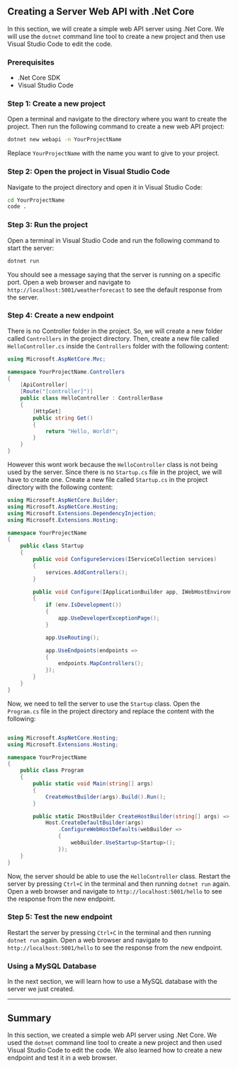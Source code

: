 ## Creating a Server Web API with .Net Core

In this section, we will create a simple web API server using .Net Core. We will use the `dotnet` command line tool to create a new project and then use Visual Studio Code to edit the code.

### Prerequisites

- .Net Core SDK
- Visual Studio Code

### Step 1: Create a new project

Open a terminal and navigate to the directory where you want to create the project. Then run the following command to create a new web API project:

```bash
dotnet new webapi -n YourProjectName
```

Replace `YourProjectName` with the name you want to give to your project.

### Step 2: Open the project in Visual Studio Code

Navigate to the project directory and open it in Visual Studio Code:

```bash
cd YourProjectName
code .
```

### Step 3: Run the project

Open a terminal in Visual Studio Code and run the following command to start the server:

```bash
dotnet run
```

You should see a message saying that the server is running on a specific port. Open a web browser and navigate to `http://localhost:5001/weatherforecast` to see the default response from the server.

### Step 4: Create a new endpoint

There is no Controller folder in the project. So, we will create a new folder called `Controllers` in the project directory. Then, create a new file called `HelloController.cs` inside the `Controllers` folder with the following content:

```csharp
using Microsoft.AspNetCore.Mvc;

namespace YourProjectName.Controllers
{
    [ApiController]
    [Route("[controller]")]
    public class HelloController : ControllerBase
    {
        [HttpGet]
        public string Get()
        {
            return "Hello, World!";
        }
    }
}
```

However this wont work because the `HelloController` class is not being used by the server. Since there is no `Startup.cs` file in the project, we will have to create one. Create a new file called `Startup.cs` in the project directory with the following content:

```csharp
using Microsoft.AspNetCore.Builder;
using Microsoft.AspNetCore.Hosting;
using Microsoft.Extensions.DependencyInjection;
using Microsoft.Extensions.Hosting;

namespace YourProjectName
{
    public class Startup
    {
        public void ConfigureServices(IServiceCollection services)
        {
            services.AddControllers();
        }

        public void Configure(IApplicationBuilder app, IWebHostEnvironment env)
        {
            if (env.IsDevelopment())
            {
                app.UseDeveloperExceptionPage();
            }

            app.UseRouting();

            app.UseEndpoints(endpoints =>
            {
                endpoints.MapControllers();
            });
        }
    }
}
```

Now, we need to tell the server to use the `Startup` class. Open the `Program.cs` file in the project directory and replace the content with the following:

```csharp

using Microsoft.AspNetCore.Hosting;
using Microsoft.Extensions.Hosting;

namespace YourProjectName
{
    public class Program
    {
        public static void Main(string[] args)
        {
            CreateHostBuilder(args).Build().Run();
        }

        public static IHostBuilder CreateHostBuilder(string[] args) =>
            Host.CreateDefaultBuilder(args)
                .ConfigureWebHostDefaults(webBuilder =>
                {
                    webBuilder.UseStartup<Startup>();
                });
    }
}
```

Now, the server should be able to use the `HelloController` class. Restart the server by pressing `Ctrl+C` in the terminal and then running `dotnet run` again. Open a web browser and navigate to `http://localhost:5001/hello` to see the response from the new endpoint.

### Step 5: Test the new endpoint

Restart the server by pressing `Ctrl+C` in the terminal and then running `dotnet run` again. Open a web browser and navigate to `http://localhost:5001/hello` to see the response from the new endpoint.

### Using a MySQL Database

In the next section, we will learn how to use a MySQL database with the server we just created.

---

## Summary

In this section, we created a simple web API server using .Net Core. We used the `dotnet` command line tool to create a new project and then used Visual Studio Code to edit the code. We also learned how to create a new endpoint and test it in a web browser.


